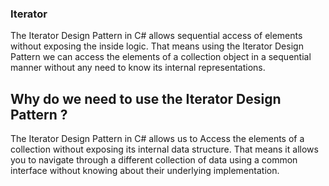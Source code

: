 ﻿### Iterator  
The Iterator Design Pattern in C# allows sequential access of elements without exposing the inside logic. That means using the Iterator Design Pattern we can access the elements of a collection object in a sequential manner without any need to know its internal representations.


## Why do we need to use the Iterator Design Pattern ?
The Iterator Design Pattern in C# allows us to Access the elements of a collection without exposing its internal data structure. That means it allows you to navigate through a different collection of data using a common interface without knowing about their underlying implementation.
